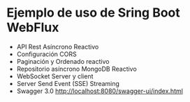 # Ejemplo de uso de Sring Boot WebFlux
* API Rest Asíncrono Reactivo
* Configuración CORS
* Paginación y Ordenado reactivo
* Repositorio asíncrono MongoDB Reactivo
* WebSocket Server y client 
* Server Send Event (SSE) Streaming
* Swagger 3.0 [http://localhost:8080/swagger-ui/index.html](http://localhost:8080/swagger-ui/index.html)
